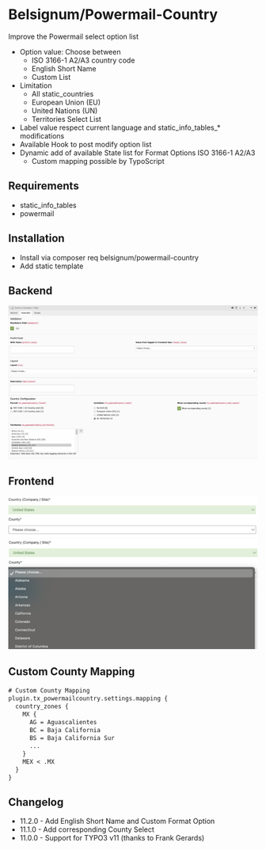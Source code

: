 # Belsignum/Powermail-Country
Improve the Powermail select option list
- Option value: Choose between
  - ISO 3166-1 A2/A3 country code
  - English Short Name
  - Custom List
- Limitation
    - All static_countries
    - European Union (EU)
    - United Nations (UN)
    - Territories Select List
- Label value respect current language and static_info_tables_* modifications
- Available Hook to post modify option list
- Dynamic add of available State list for Format Options ISO 3166-1 A2/A3
    - Custom mapping possible by TypoScript

## Requirements
- static_info_tables
- powermail

## Installation
- Install via composer req belsignum/powermail-country
- Add static template

## Backend
![Powermail Country Select option configuration](Resources/Public/Images/powermail-country-backend.png "Powermail Country Select option configuration")

## Frontend
![Powermail Country Select](Resources/Public/Images/powermail-country-frontend-1.png "Powermail Country Select")
![Powermail Country Select with corresponding County](Resources/Public/Images/powermail-country-frontend-2.png "Powermail Country Select with corresponding County")

## Custom County Mapping
```
# Custom County Mapping
plugin.tx_powermailcountry.settings.mapping {
  country_zones {
    MX {
      AG = Aguascalientes
      BC = Baja California
      BS = Baja California Sur
      ...
    }
    MEX < .MX
  }
}
```

## Changelog
- 11.2.0 - Add English Short Name and Custom Format Option
- 11.1.0 - Add corresponding County Select
- 11.0.0 - Support for TYPO3 v11 (thanks to Frank Gerards)

